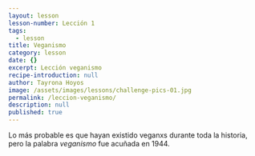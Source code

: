 ```yaml
---
layout: lesson
lesson-number: Lección 1
tags:
  - lesson
title: Veganismo
category: lesson
date: {}
excerpt: Lección veganismo
recipe-introduction: null
author: Tayrona Hoyos
image: /assets/images/lessons/challenge-pics-01.jpg
permalink: /leccion-veganismo/
description: null
published: true
---
```

Lo más probable es que hayan existido veganxs durante toda la historia, pero la palabra *veganismo* fue acuñada en 1944.